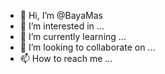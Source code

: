 - 👋 Hi, I’m @BayaMas
- 👀 I’m interested in ...
- 🌱 I’m currently learning ...
- 💞️ I’m looking to collaborate on ...
- 📫 How to reach me ...

<!---
BayaMas/BayaMas is a ✨ special ✨ repository because its `README.md` (this file) appears on your GitHub profile.
You can click the Preview link to take a look at your changes.
--->
